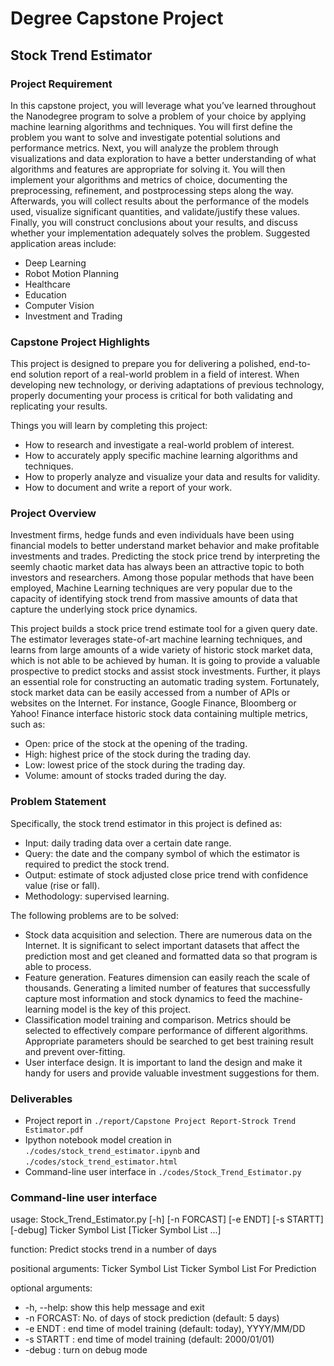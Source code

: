 # Degree Capstone Project

## Stock Trend Estimator

### Project Requirement

In this capstone project, you will leverage what you’ve learned throughout the Nanodegree program to solve a problem of your choice by applying machine learning algorithms and techniques. You will first define the problem you want to solve and investigate potential solutions and performance metrics. Next, you will analyze the problem through visualizations and data exploration to have a better understanding of what algorithms and features are appropriate for solving it.
You will then implement your algorithms and metrics of choice, documenting the preprocessing, refinement, and postprocessing steps along the way. Afterwards, you will collect results about the performance of the models used, visualize significant quantities, and validate/justify these values. Finally, you will construct conclusions about your results, and discuss whether your implementation adequately solves the problem.
Suggested application areas include:
- Deep Learning
- Robot Motion Planning
- Healthcare
- Education
- Computer Vision
- Investment and Trading


### Capstone Project Highlights

This project is designed to prepare you for delivering a polished, end-to-end solution report of a real-world problem in a field of interest. When developing new technology, or deriving adaptations of previous technology, properly documenting your process is critical for both validating and replicating your results.

Things you will learn by completing this project:

- How to research and investigate a real-world problem of interest.
- How to accurately apply specific machine learning algorithms and techniques.
- How to properly analyze and visualize your data and results for validity.
- How to document and write a report of your work.


### Project Overview

Investment firms, hedge funds and even individuals have been using financial models to better understand market behavior and make profitable investments and trades. Predicting the stock price trend by interpreting the seemly chaotic market data has always been an attractive topic to both investors and researchers. Among those popular methods that have been employed, Machine Learning techniques are very popular due to the capacity of identifying stock trend from massive amounts of data that capture the underlying stock price dynamics. 

This project builds a stock price trend estimate tool for a given query date. The estimator leverages state-of-art machine learning techniques, and learns from large amounts of a wide variety of historic stock market data, which is not able to be achieved by human. It is going to provide a valuable prospective to predict stocks and assist stock investments. Further, it plays an essential role for constructing an automatic trading system.
Fortunately, stock market data can be easily accessed from a number of APIs or websites on the Internet. For instance, Google Finance, Bloomberg or Yahoo! Finance interface historic stock data containing multiple metrics, such as:

- Open: price of the stock at the opening of the trading.
- High: highest price of the stock during the trading day.
- Low: lowest price of the stock during the trading day.
- Volume: amount of stocks traded during the day.


### Problem Statement

Specifically, the stock trend estimator in this project is defined as:

- Input: daily trading data over a certain date range.
- Query: the date and the company symbol of which the estimator is required to predict the stock trend.
- Output: estimate of stock adjusted close price trend with confidence value (rise or fall). 
- Methodology: supervised learning.

The following problems are to be solved:
- Stock data acquisition and selection. There are numerous data on the Internet. It is significant to select important datasets that affect the prediction most and get cleaned and formatted data so that program is able to process.
- Feature generation. Features dimension can easily reach the scale of thousands. Generating a limited number of features that successfully capture most information and stock dynamics to feed the machine-learning model is the key of this project.
- Classification model training and comparison. Metrics should be selected to effectively compare performance of different algorithms. Appropriate parameters should be searched to get best training result and prevent over-fitting.
- User interface design. It is important to land the design and make it handy for users and provide valuable investment suggestions for them.


### Deliverables

- Project report in `./report/Capstone Project Report-Strock Trend Estimator.pdf`
- Ipython notebook model creation in `./codes/stock_trend_estimator.ipynb` and `./codes/stock_trend_estimator.html`
- Command-line user interface in `./codes/Stock_Trend_Estimator.py`


### Command-line user interface

usage: Stock_Trend_Estimator.py [-h] [-n FORCAST] [-e ENDT] [-s STARTT] [-debug] Ticker Symbol List [Ticker Symbol List ...]

function: Predict stocks trend in a number of days

positional arguments: Ticker Symbol List  Ticker Symbol List For Prediction

optional arguments:
-  -h, --help:    show this help message and exit
-  -n FORCAST:    No. of days of stock prediction (default: 5 days)
-  -e ENDT   :    end time of model training (default: today), YYYY/MM/DD
-  -s STARTT :    end time of model training (default: 2000/01/01)
-  -debug    :    turn on debug mode



